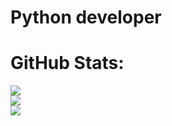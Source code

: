# Python developer

# GitHub Stats:
![](https://github-readme-stats.vercel.app/api?username=GeekchanskiY&theme=dark&hide_border=false&include_all_commits=false&count_private=false)<br/>
![](https://github-readme-streak-stats.herokuapp.com/?user=GeekchanskiY&theme=dark&hide_border=false)<br/>
![](https://github-readme-stats.vercel.app/api/top-langs/?username=GeekchanskiY&theme=dark&hide_border=false&include_all_commits=false&count_private=false&layout=compact)
